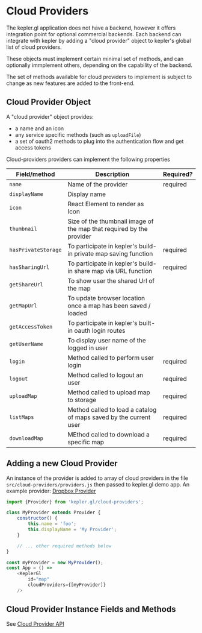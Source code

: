 # Cloud Providers

The kepler.gl application does not have a backend, however it offers integration point for optional commercial backends. Each backend can integrate with kepler by adding a "cloud provider" object to kepler's global list of cloud providers.

These objects must implement certain minimal set of methods, and can optionally immplement others, depending on the capability of the backend.

The set of methods available for cloud providers to implement is subject to change as new features are added to the front-end.


## Cloud Provider Object

A "cloud provider" object provides:
- a name and an icon
- any service specific methods (such as `uploadFile`)
- a set of oauth2 methods to plug into the authentication flow and get access tokens

Cloud-providers providers can implement the following properties

| Field/method | Description | Required? |
| --- | --- | --- |
| `name` | Name of the provider | required |
| `displayName` | Display name |
| `icon` | React Element to render as Icon |
| `thumbnail` | Size of the thumbnail image of the map that required by the provider |
| `hasPrivateStorage` | To participate in kepler's build-in private map saving function | required |
| `hasSharingUrl` | To participate in kepler's build-in share map via URL function | required |
| `getShareUrl` | To show user the shared Url of the map |
| `getMapUrl` | To update browser location once a map has been saved / loaded |
| `getAccessToken` | To participate in kepler's built-in oauth login routes |
| `getUserName` | To display user name of the logged in user |
| `login` | Method called to perform user login | required |
| `logout` | Method called to logout an user | required |
| `uploadMap` | Method called to upload map to storage | required |
| `listMaps` | Method called to load a catalog of maps saved by the current user | required |
| `downloadMap` | MEthod called to download a specific map | required |


## Adding a new Cloud Provider

An instance of the provider is added to array of cloud providers in the file `src/cloud-providers/providers.js` then passed to kepler.gl demo app. An example provider: [Dropbox Provider](https://github.com/keplergl/kepler.gl/blob/master/examples/demo-app/src/cloud-providers/dropbox-provider.js)

```js
import {Provider} from 'kepler.gl/cloud-providers';

class MyProvider extends Provider {
    constructor() {
        this.name = 'foo';
        this.displayName = 'My Provider';
    }

    // ... other required methods below
}

const myProvider = new MyProvider();
const App = () =>
    <KeplerGl
        id="map"
        cloudProviders={[myProvider]}
    />
```


## Cloud Provider Instance Fields and Methods

See [Cloud Provider API](./cloud-provider.md)
